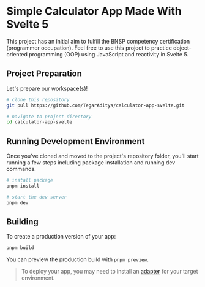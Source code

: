 # Simple Calculator App Made With Svelte 5

This project has an initial aim to fulfill the BNSP competency certification (programmer occupation). Feel free to use this project to practice object-oriented programming (OOP) using JavaScript and reactivity in Svelte 5.

## Project Preparation

Let's prepare our workspace(s)!

```bash
# clone this repository
git pull https://github.com/TegarAditya/calculator-app-svelte.git

# navigate to project directory
cd calculator-app-svelte
```

## Running Development Environment

Once you've cloned and moved to the project's repository folder, you'll start running a few steps including package installation and running dev commands.

```bash
# install package
pnpm install

# start the dev server
pnpm dev
```

## Building

To create a production version of your app:

```bash
pnpm build
```

You can preview the production build with `pnpm preview`.

> To deploy your app, you may need to install an [adapter](https://kit.svelte.dev/docs/adapters) for your target environment.
